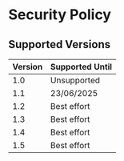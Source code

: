 # Security Policy

## Supported Versions

| Version | Supported Until |
| ------- | --------------- |
| 1.0     | Unsupported     |
| 1.1     | 23/06/2025      |
| 1.2     | Best effort     |
| 1.3     | Best effort     |
| 1.4     | Best effort     |
| 1.5     | Best effort     |
